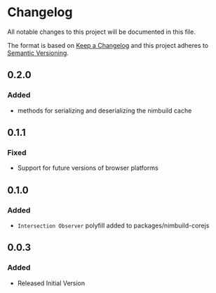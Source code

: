 # Changelog

All notable changes to this project will be documented in this file.

The format is based on [Keep a Changelog](http://keepachangelog.com/)
and this project adheres to [Semantic Versioning](http://semver.org/).

## 0.2.0

### Added

- methods for serializing and deserializing the nimbuild cache

## 0.1.1

### Fixed

-   Support for future versions of browser platforms

## 0.1.0

### Added

-   `Intersection Observer` polyfill added to packages/nimbuild-corejs

## 0.0.3

### Added

-   Released Initial Version
